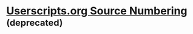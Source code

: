 # [Userscripts.org Source Numbering](http://userscripts.org/scripts/show/38912) <sup>(deprecated)</sup>
